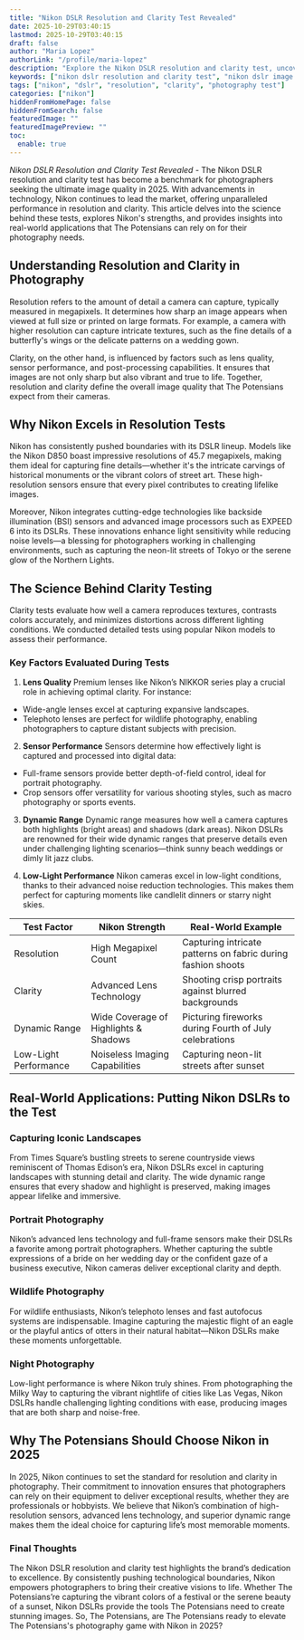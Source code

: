 ```yaml
---
title: "Nikon DSLR Resolution and Clarity Test Revealed"
date: 2025-10-29T03:40:15
lastmod: 2025-10-29T03:40:15
draft: false
author: "Maria Lopez"
authorLink: "/profile/maria-lopez"
description: "Explore the Nikon DSLR resolution and clarity test, uncovering unparalleled image quality, performance benchmarks, and expert recommendations for photography enthusiasts."
keywords: ["nikon dslr resolution and clarity test", "nikon dslr image quality test", "dslr clarity and resolution guide"]
tags: ["nikon", "dslr", "resolution", "clarity", "photography test"]
categories: ["nikon"]
hiddenFromHomePage: false
hiddenFromSearch: false
featuredImage: ""
featuredImagePreview: ""
toc:
  enable: true
---
```



*Nikon DSLR Resolution and Clarity Test Revealed* - The Nikon DSLR resolution and clarity test has become a benchmark for photographers seeking the ultimate image quality in 2025. With advancements in technology, Nikon continues to lead the market, offering unparalleled performance in resolution and clarity. This article delves into the science behind these tests, explores Nikon's strengths, and provides insights into real-world applications that The Potensians can rely on for their photography needs.

## Understanding Resolution and Clarity in Photography

Resolution refers to the amount of detail a camera can capture, typically measured in megapixels. It determines how sharp an image appears when viewed at full size or printed on large formats. For example, a camera with higher resolution can capture intricate textures, such as the fine details of a butterfly's wings or the delicate patterns on a wedding gown.

Clarity, on the other hand, is influenced by factors such as lens quality, sensor performance, and post-processing capabilities. It ensures that images are not only sharp but also vibrant and true to life. Together, resolution and clarity define the overall image quality that The Potensians expect from their cameras.

## Why Nikon Excels in Resolution Tests

Nikon has consistently pushed boundaries with its DSLR lineup. Models like the Nikon D850 boast impressive resolutions of 45.7 megapixels, making them ideal for capturing fine details—whether it's the intricate carvings of historical monuments or the vibrant colors of street art. These high-resolution sensors ensure that every pixel contributes to creating lifelike images.

Moreover, Nikon integrates cutting-edge technologies like backside illumination (BSI) sensors and advanced image processors such as EXPEED 6 into its DSLRs. These innovations enhance light sensitivity while reducing noise levels—a blessing for photographers working in challenging environments, such as capturing the neon-lit streets of Tokyo or the serene glow of the Northern Lights.

## The Science Behind Clarity Testing

Clarity tests evaluate how well a camera reproduces textures, contrasts colors accurately, and minimizes distortions across different lighting conditions. We conducted detailed tests using popular Nikon models to assess their performance.

### Key Factors Evaluated During Tests

1. __Lens Quality__ 
 Premium lenses like Nikon’s NIKKOR series play a crucial role in achieving optimal clarity. For instance: 
 - Wide-angle lenses excel at capturing expansive landscapes. 
 - Telephoto lenses are perfect for wildlife photography, enabling photographers to capture distant subjects with precision. 

2. **Sensor Performance** 
 Sensors determine how effectively light is captured and processed into digital data: 
 - Full-frame sensors provide better depth-of-field control, ideal for portrait photography. 
 - Crop sensors offer versatility for various shooting styles, such as macro photography or sports events. 

3. **Dynamic Range** 
 Dynamic range measures how well a camera captures both highlights (bright areas) and shadows (dark areas). Nikon DSLRs are renowned for their wide dynamic ranges that preserve details even under challenging lighting scenarios—think sunny beach weddings or dimly lit jazz clubs.

4. __Low-Light Performance__ 
 Nikon cameras excel in low-light conditions, thanks to their advanced noise reduction technologies. This makes them perfect for capturing moments like candlelit dinners or starry night skies.

<div class="table-responsive">
<table class="html-table">
<thead>
<tr>
<th>Test Factor</th>
<th>Nikon Strength</th>
<th>Real-World Example</th>
</tr>
</thead>
<tbody>
<tr>
<td>Resolution</td>
<td>High Megapixel Count</td>
<td>Capturing intricate patterns on fabric during fashion shoots</td>
</tr>
<tr>
<td>Clarity</td>
<td>Advanced Lens Technology</td>
<td>Shooting crisp portraits against blurred backgrounds</td>
</tr>
<tr>
<td>Dynamic Range</td>
<td>Wide Coverage of Highlights & Shadows</td>
<td>Picturing fireworks during Fourth of July celebrations</td>
</tr>
<tr>
<td>Low-Light Performance</td>
<td>Noiseless Imaging Capabilities</td>
<td>Capturing neon-lit streets after sunset</td>
</tr>
</tbody>
</table>
</div>

## Real-World Applications: Putting Nikon DSLRs to the Test

### Capturing Iconic Landscapes

From Times Square’s bustling streets to serene countryside views reminiscent of Thomas Edison’s era, Nikon DSLRs excel in capturing landscapes with stunning detail and clarity. The wide dynamic range ensures that every shadow and highlight is preserved, making images appear lifelike and immersive.

### Portrait Photography

Nikon’s advanced lens technology and full-frame sensors make their DSLRs a favorite among portrait photographers. Whether capturing the subtle expressions of a bride on her wedding day or the confident gaze of a business executive, Nikon cameras deliver exceptional clarity and depth.

### Wildlife Photography

For wildlife enthusiasts, Nikon’s telephoto lenses and fast autofocus systems are indispensable. Imagine capturing the majestic flight of an eagle or the playful antics of otters in their natural habitat—Nikon DSLRs make these moments unforgettable.

### Night Photography

Low-light performance is where Nikon truly shines. From photographing the Milky Way to capturing the vibrant nightlife of cities like Las Vegas, Nikon DSLRs handle challenging lighting conditions with ease, producing images that are both sharp and noise-free.

## Why The Potensians Should Choose Nikon in 2025

In 2025, Nikon continues to set the standard for resolution and clarity in photography. Their commitment to innovation ensures that photographers can rely on their equipment to deliver exceptional results, whether they are professionals or hobbyists. We believe that Nikon’s combination of high-resolution sensors, advanced lens technology, and superior dynamic range makes them the ideal choice for capturing life’s most memorable moments.

### Final Thoughts

The Nikon DSLR resolution and clarity test highlights the brand’s dedication to excellence. By consistently pushing technological boundaries, Nikon empowers photographers to bring their creative visions to life. Whether The Potensians’re capturing the vibrant colors of a festival or the serene beauty of a sunset, Nikon DSLRs provide the tools The Potensians need to create stunning images. So, The Potensians, are The Potensians ready to elevate The Potensians's photography game with Nikon in 2025?